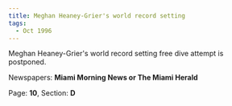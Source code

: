 ```yaml
---  
title: Meghan Heaney-Grier's world record setting  
tags:  
  - Oct 1996  
---  
```

  
Meghan Heaney-Grier's world record setting free dive attempt is postponed.  
  
Newspapers: **Miami Morning News or The Miami Herald**  
  
Page: **10**, Section: **D** 
